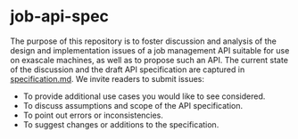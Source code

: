 
# job-api-spec

The purpose of this repository is to foster discussion and analysis of the
design and implementation issues of a job management API suitable for use on
exascale machines, as well as to propose such an API.  The  current state of the
discussion and the draft API specification are captured in
[specification.md](specification.md).  We invite readers to submit issues:

  - To provide additional use cases you would like to see considered.
  - To discuss assumptions and scope of the API specification.
  - To point out errors or inconsistencies.
  - To suggest changes or additions to the specification.
